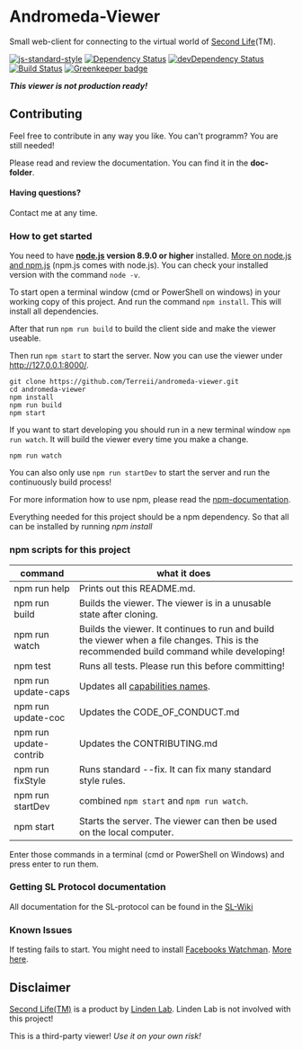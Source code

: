 # Andromeda-Viewer
Small web-client for connecting to the virtual world of [Second Life](https://secondlife.com)(TM).

[![js-standard-style](https://img.shields.io/badge/code%20style-standard-brightgreen.svg)](http://standardjs.com/)
[![Dependency Status](https://david-dm.org/Terreii/andromeda-viewer.svg)](https://david-dm.org/Terreii/andromeda-viewer)
[![devDependency Status](https://david-dm.org/Terreii/andromeda-viewer/dev-status.svg)](https://david-dm.org/Terreii/andromeda-viewer#info=devDependencies)
[![Build Status](https://travis-ci.org/Terreii/andromeda-viewer.svg?branch=master)](https://travis-ci.org/Terreii/andromeda-viewer) [![Greenkeeper badge](https://badges.greenkeeper.io/Terreii/andromeda-viewer.svg)](https://greenkeeper.io/)

_**This viewer is not production ready!**_

## Contributing
Feel free to contribute in any way you like. You can't programm? You are still needed!

Please read and review the documentation. You can find it in the **doc-folder**.

#### Having questions?
Contact me at any time.

### How to get started
You need to have **[node.js](https://nodejs.org/) version 8.9.0 or higher** installed. [More on node.js and npm.js](https://docs.npmjs.com/getting-started/what-is-npm) (npm.js comes with node.js). You can check your installed version with the command `node -v`.

To start open a terminal window (cmd or PowerShell on windows) in your working copy of this project. And run the command `npm install`. This will install all dependencies.

After that run `npm run build` to build the client side and make the viewer useable.

Then run `npm start` to start the server. Now you can use the viewer under http://127.0.0.1:8000/.

```
git clone https://github.com/Terreii/andromeda-viewer.git
cd andromeda-viewer
npm install
npm run build
npm start
```

If you want to start developing you should run in a new terminal window `npm run watch`. It will build the viewer every time you make a change.

```
npm run watch
```

You can also only use `npm run startDev` to start the server and run the continuously build process!

For more information how to use npm, please read the [npm-documentation](https://docs.npmjs.com/).

Everything needed for this project should be a npm dependency. So that all can be installed by running _npm install_

### npm scripts for this project

command | what it does
--------|-------------
npm run help | Prints out this README.md.
npm run build | Builds the viewer. The viewer is in a unusable state after cloning.
npm run watch | Builds the viewer. It continues to run and build the viewer when a file changes. This is the recommended build command while developing!
npm test | Runs all tests. Please run this before committing!
npm run update-caps | Updates all [capabilities names](http://wiki.secondlife.com/wiki/Category:Capabilities).
npm run update-coc | Updates the CODE_OF_CONDUCT.md
npm run update-contrib | Updates the CONTRIBUTING.md
npm run fixStyle | Runs standard --fix. It can fix many standard style rules.
npm run startDev | combined `npm start` and `npm run watch`.
npm start | Starts the server. The viewer can then be used on the local computer.

Enter those commands in a terminal (cmd or PowerShell on Windows) and press enter to run them.

### Getting SL Protocol documentation
All documentation for the SL-protocol can be found in the [SL-Wiki](http://wiki.secondlife.com/wiki/Protocol)

### Known Issues

If testing fails to start. You might need to install [Facebooks Watchman](https://facebook.github.io/watchman/). [More here](https://github.com/Terreii/andromeda-viewer/blob/latest/README-create-react-app.md).

## Disclaimer
[Second Life(TM)](https://secondlife.com) is a product by [Linden Lab](http://www.lindenlab.com/). Linden Lab is not involved with this project!

This is a third-party viewer! _Use it on your own risk!_
